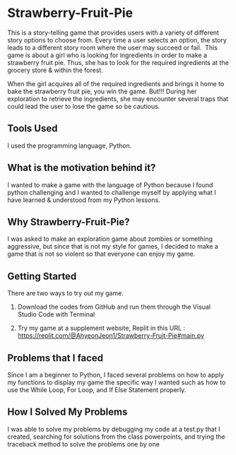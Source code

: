 # Strawberry-Fruit-Pie
This is a story-telling game that provides users with a variety of different story options to choose from.
Every time a user selects an option, the story leads to a different story room where the user may succeed or fail. 
This game is about a girl who is looking for ingredients in order to make a strawberry fruit pie.
Thus, she has to look for the required ingredients at the grocery store & within the forest.

When the girl acquires all of the required ingredients and brings it home to bake the strawberry fruit pie, you win the game.
But!!! During her exploration to retrieve the ingredients, she may encounter several traps that could lead the user to lose the game so be cautious. 

## Tools Used
I used the programming language, Python. 

## What is the motivation behind it?
I wanted to make a game with the language of Python because I found python challenging and I wanted to challenge myself by applying what I have learned & understood from my Python lessons.

## Why Strawberry-Fruit-Pie?
I was asked to make an exploration game about zombies or something aggressive, but since that is not my style for games, I decided to make a game that is not so violent so that everyone can enjoy my game.

## Getting Started
There are two ways to try out my game.

1. Download the codes from GitHub and run them through the Visual Studio Code with Terminal

2. Try my game at a supplement website, Replit in this URL :
https://replit.com/@AhyeonJeon1/Strawberry-Fruit-Pie#main.py

## Problems that I faced
Since I am a beginner to Python, I faced several problems on how to apply my functions to display my game the specific way I wanted such as how to use the While Loop, For Loop, and If Else Statement properly.

## How I Solved My Problems
I was able to solve my problems by debugging my code at a test.py that I created, searching for solutions from the class powerpoints, and trying the traceback method to solve the problems one by one
